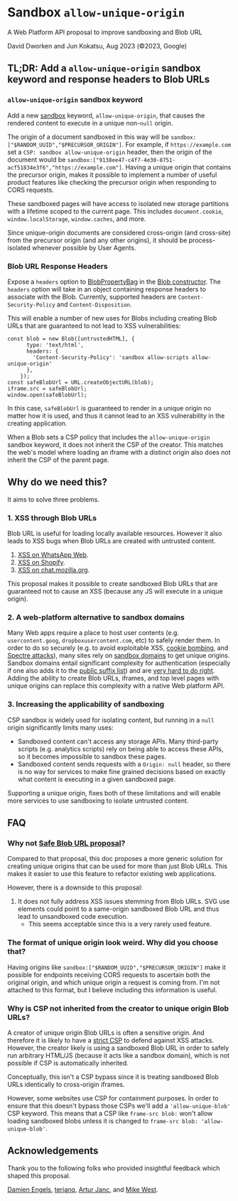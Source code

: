 # Sandbox `allow-unique-origin`

A Web Platform API proposal to improve sandboxing and Blob URL

David Dworken and Jun Kokatsu, Aug 2023 (©2023, Google)

## TL;DR: Add a `allow-unique-origin` sandbox keyword and response headers to Blob URLs

### `allow-unique-origin` sandbox keyword

Add a new [sandbox](https://html.spec.whatwg.org/multipage/browsers.html#sandboxing) keyword, `allow-unique-origin`, that causes the rendered content to execute in a unique non-`null` origin. 

The origin of a document sandboxed in this way will be `sandbox:["$RANDOM_UUID","$PRECURSOR_ORIGIN"]`. For example, if `https://example.com` set a `CSP: sandbox allow-unique-origin` header, then the origin of the document would be `sandbox:["9138ee47-c4f7-4e30-8751-acf51834e3f6","https://example.com"]`. Having a unique origin that contains the precursor origin, makes it possible to implement a number of useful product features like checking the precursor origin when responding to CORS requests.

These sandboxed pages will have access to isolated new storage partitions with a lifetime scoped to the current page. This includes `document.cookie`, `window.localStorage`, `window.caches`, and more.

Since unique-origin documents are considered cross-origin (and cross-site) from the precursor origin (and any other origins), it should be process-isolated whenever possible by User Agents.

### Blob URL Response Headers

Expose a `headers` option to [BlobPropertyBag](https://w3c.github.io/FileAPI/#dfn-BlobPropertyBag) in the [Blob constructor](https://developer.mozilla.org/en-US/docs/Web/API/Blob/Blob). The `headers` option will take in an object containing response headers to associate with the Blob. Currently, supported headers are `Content-Security-Policy` and `Content-Disposition`.

This will enable a number of new uses for Blobs including creating Blob URLs that are guaranteed to not lead to XSS vulnerabilities:

```
const blob = new Blob([untrustedHTML], {
      type: 'text/html',
      headers: {
        'Content-Security-Policy': 'sandbox allow-scripts allow-unique-origin'
      },
    });
const safeBlobUrl = URL.createObjectURL(blob);
iframe.src = safeBlobUrl;
window.open(safeBlobUrl);
```

In this case, `safeBlobUrl` is guaranteed to render in a unique origin no matter how it is used, and thus it cannot lead to an XSS vulnerability in the creating application.

When a Blob sets a CSP policy that includes the `allow-unique-origin` sandbox keyword, it does not inherit the CSP of the creator. This matches the web's model where loading an iframe with a distinct origin also does not inherit the CSP of the parent page. 

## Why do we need this?

It aims to solve three problems.

### 1. XSS through Blob URLs

Blob URL is useful for loading locally available resources. However it also leads to XSS bugs when Blob URLs are created with untrusted content.

1. [XSS on WhatsApp Web](https://blog.checkpoint.com/2017/03/15/check-point-discloses-vulnerability-whatsapp-telegram/).
2. [XSS on Shopify](https://hackerone.com/reports/1276742).
3. [XSS on chat.mozilla.org](https://gccybermonks.com/posts/xss-mozilla/).

This proposal makes it possible to create sandboxed Blob URLs that are guaranteed not to cause an XSS (because any JS will execute in a unique origin). 

### 2. A web-platform alternative to sandbox domains

Many Web apps require a place to host user contents (e.g. `usercontent.goog`, `dropboxusercontent.com`, etc) to safely render them. In order to do so securely (e.g. to avoid exploitable XSS, [cookie bombing](https://speakerdeck.com/filedescriptor/the-cookie-monster-in-your-browsers?slide=26), and [Spectre attacks](https://security.googleblog.com/2021/03/a-spectre-proof-of-concept-for-spectre.html)), many sites rely on [sandbox domains](https://security.googleblog.com/2012/08/content-hosting-for-modern-web.html) to get unique origins. Sandbox domains entail significant complexity for authentication (especially if one also adds it to the [public suffix list](https://publicsuffix.org/)) and are [very hard to do right](https://security.googleblog.com/2023/04/securely-hosting-user-data-in-modern.html#:~:text=Classical%20Solutions%20for%20Isolating%20Untrusted%20Content). Adding the ability to create Blob URLs, iframes, and top level pages with unique origins can replace this complexity with a native Web platform API. 

### 3. Increasing the applicability of sandboxing

CSP sandbox is widely used for isolating content, but running in a `null` origin significantly limits many uses:

* Sandboxed content can't access any storage APIs. Many third-party scripts (e.g. analytics scripts) rely on being able to access these APIs, so it becomes impossible to sandbox these pages. 
* Sandboxed content sends requests with a `Origin: null` header, so there is no way for services to make fine grained decisions based on exactly what content is executing in a given sandboxed page. 

Supporting a unique origin, fixes both of these limitations and will enable more services to use sandboxing to isolate untrusted content. 

## FAQ

### Why not [Safe Blob URL proposal](https://github.com/shhnjk/Safe-Blob-URL)?

Compared to that proposal, this doc proposes a more generic solution for creating unique origins that can be used for more than just Blob URLs. This makes it easier to use this feature to refactor existing web applications. 

However, there is a downside to this proposal:

1. It does not fully address XSS issues stemming from Blob URLs. SVG use elements could point to a same-origin sandboxed Blob URL and thus lead to unsandboxed code execution. 
    * This seems acceptable since this is a very rarely used feature. 

### The format of unique origin look weird. Why did you choose that?

Having origins like `sandbox:["$RANDOM_UUID","$PRECURSOR_ORIGIN"]` make it possible for endpoints receiving CORS requests to ascertain both the original origin, and which unique origin a request is coming from. I'm not attached to this format, but I believe including this information is useful. 

### Why is CSP not inherited from the creator to unique origin Blob URLs?

A creator of unique origin Blob URLs is often a sensitive origin. And therefore it is likely to have a [strict CSP](https://csp.withgoogle.com/docs/strict-csp.html) to defend against XSS attacks.
However, the creator likely is using a sandboxed Blob URL in order to safely run arbitrary HTML/JS (because it acts like a sandbox domain), which is not possible if CSP is automatically inherited.

Conceptually, this isn't a CSP bypass since it is treating sandboxed Blob URLs identically to cross-origin iframes. 

However, some websites use CSP for containment purposes. In order to ensure that this doesn't bypass those CSPs we'll add a `'allow-unique-blob'` CSP keyword. This means that a CSP like `frame-src blob:` won't allow loading sandboxed blobs unless it is changed to `frame-src blob: 'allow-unique-blob'`. 

## Acknowledgements

Thank you to the following folks who provided insightful feedback which shaped this proposal.

[Damien Engels](https://github.com/engelsdamien), [terjanq](https://github.com/terjanq), [Artur Janc](https://github.com/arturjanc), and [Mike West](https://github.com/mikewest).
